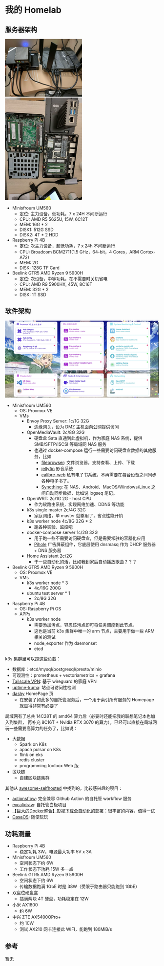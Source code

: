 # 我的 Homelab

## 服务器架构

<img src="_img/my-homelab.webp" style="width:50%">
<img src="_img/my-homlab-internal.webp" style="width:50%">


- Minisfroum UM560
  - 定位: 主力设备，低功耗，7 x 24H 不间断运行
  - CPU: AMD R5 5625U, 15W, 6C12T
  - MEM: 16G * 2
  - DISK1: 512G SSD
  - DISK2: 4T * 2 HDD
- Raspberry Pi 4B
  - 定位: 次主力设备，超低功耗，7 x 24h 不间断运行
  - CPU: Broadcom BCM2711(1.5 GHz，64-bit，4 Cores，ARM Cortex-A72)
  - MEM: 2G
  - DISK: 128G TF Card
- Beelink GTR5 AMD Ryzen 9 5900H
  - 定位: 次设备，中等功耗，在不需要时关机省电
  - CPU: AMD R9 5900HX, 45W, 8C16T
  - MEM: 32G * 2
  - DISK: 1T SSD

## 软件架构

![](_img/dashy-homepage.webp "Homelab 面板 2022-11-14")

- Minisfroum UM560
  - OS: Proxmox VE
  - VMs
    - Envoy Proxy Server: 1c/1G 32G
      - 边缘网关，设为 DMZ 主机面向公网提供访问
    - OpenMediaVault: 2c/8G 32G
      - 硬盘盒 Sata 直通到此虚拟机，作为家庭 NAS 系统，提供 SMB/SFTP/ISCSI 等局域网 NAS 服务
      - 也通过 docker-compose 运行一些需要访问硬盘盒数据的其他服务，比如
        - [filebrowser](https://github.com/filebrowser/filebrowser): 文件浏览器，支持查看、上传、下载
        - [jellyfin](https://github.com/jellyfin/jellyfin) 影音系统
        - [calibre-web](https://github.com/janeczku/calibre-web) 私有电子书系统，不再需要在每台设备之间同步各种电子书了。
        - [Syncthing](https://github.com/syncthing/syncthing): 在 NAS、Android、MacOS/Windows/Linux 之间自动同步数据，比如说 logseq 笔记。
    - OpenWRT: 2c/1G 2G - host CPU
      - 作为软路由系统，实现网络加速、DDNS 等功能
    - k3s single master 2c/4G 32G
      - 家庭网络，单 master 就够用了，省点性能开销
    - k3s worker node 4c/8G 32G * 2
      - 跑各种实验、监控吧
    - docker-compose server 1c/2G 32G
      - 用于跑一些不需要访问硬盘盒，但是需要常驻的容器化应用
      - [Pihole](https://github.com/pi-hole/pi-hole) 广告屏蔽组件，它底层使用 dnsmasq 作为 DHCP 服务器 + DNS 服务器
    - Home Assistant 2c/2G
      - 干一些自动化的活，比如我到家后自动播放歌曲？？？
- Beelink GTR5 AMD Ryzen 9 5900H
  - OS: Proxmox VE
  - VMs
    - k3s worker node * 3
      - 4c/16G 200G 
    - ubuntu test server * 1
      - 2c/8G 32G
- Raspberry Pi 4B
  - OS: Raspberry Pi OS
  - APPs
    - k3s worker node
      - 需要添加污点，容忍该污点即可将任务调度到此节点。
      - 这也是当前 k3s 集群中唯一的 arm 节点，主要用于做一些 ARM 相关的测试
      - node_exporter 作为 daemonset
      - etcd

k3s 集群里可以跑这些负载：

- 数据库：etcd/mysql/postgresql/presto/minio
- 可观测性：prometheus + vectoriametrics + grafana
- [Tailscale VPN](https://github.com/tailscale/tailscale): 基于 wireguard 的家庭 VPN
- [uptime-kuma](https://github.com/louislam/uptime-kuma): 站点可访问性检测
- [dashy](https://github.com/lissy93/dashy) HomePage 页
  - 在安装了如此多的自托管服务后，一个用于索引所有服务的 Homepage 就显得非常有必要了

局域网有了总共 14C28T 的 amd64 算力后（必要时还能把我的联想笔记本也加入到集群， 再补充 8C16T + Nvidia RTX 3070 的算力），已经可以直接在局域网玩一些需要高算力的任务了，比如说：

- 大数据
  - Spark on K8s
  - apach pulsar on K8s
  - flink on eks
  - redis cluster
  - programming toolbox Web 版
- 区块链
  - 自建区块链集群


其他从 [awesome-selfhosted](https://github.com/awesome-selfhosted/awesome-selfhosted) 中找到的，比较感兴趣的项目：

- [actionsflow](https://github.com/actionsflow/actionsflow): 完全兼容 Github Action 的自托管 workflow 服务
- [excalidraw](https://github.com/excalidraw/excalidraw): 自托管白板项目
- [【巨大的Docker整合】影视下载全自动化的部署](https://blog.ddsrem.com/archives/film)：很丰富的内容，值得一试
- [CasaOS](https://github.com/IceWhaleTech/CasaOS): 随便玩玩

## 功耗测量

- Raspberry Pi 4B
  - 稳定功耗 3W，电源最大功率 5V x 3A
- Minisfroum UM560
  - 空闲状态下约 6W
  - 工作状态下功耗 15W 多一点
- Beelink GTR5 AMD Ryzen 9 5900H
  - 空闲状态下约 6W
  - 传输数据跑满 1GbE 时是 38W（受限于路由器只能跑到 1GbE）
- 双盘位硬盘盒
  - 插满两块 4T 硬盘，功耗稳定在 12W
- 小米 AX1800
  - 约 6W
- 中兴 ZTE AX5400OPro+
  - 约 10W
  - 测试 AX210 网卡连接此 WIFI，能跑到 180MiB/s


## 参考

暂无
